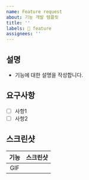 ```yaml
---
name: Feature request
about: 기능 개발 템플릿
title: ''
labels: 🔨 feature
assignees: ''
---
```


## 설명
- 기능에 대한 설명을 작성합니다.

## 요구사항
- [ ] 사항1
- [ ] 사항2

## 스크린샷
|기능|스크린샷|
|:--:|:--:|
|GIF||

